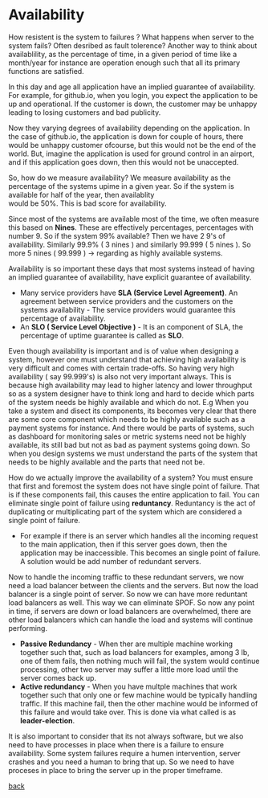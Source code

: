 # Availability
How resistent is the system to failures ? What happens when server to the system fails? Often desribed as fault tolerence? Another way to think about availablility, as the percentage of time, in a given period of time like a month/year for instance are operation enough such that all its primary functions are satisfied. 

In this day and age all application have an implied guarantee of availability. For example, for github.io, when you login, you expect the application to be up and operational. If the  customer is down, the customer may be unhappy leading to losing customers and bad publicity.

Now they varying degrees of availability depending on the application. In the case of github.io, the application is down for couple of hours, there would be unhappy customer ofcourse, but this would not be the end of the world. But, imagine the application is used for ground control in an airport, and if this application goes down, then this would not be unaccepted.

So, how do we measure availability? We measure availability as the percentage of the systems upime in a given year. So if the system is available for half of the year, then availablity   
would be 50%. This is bad score for availability.

Since most of the systems are available most of the time, we often measure this based on **Nines**. These are effectively percentages, percentages with number 9. So if the system 99% available? Then we have 2 9's of availability. Similarly 99.9% ( 3 nines ) and similarly 99.999 ( 5 nines ). So more 5 nines ( 99.999 ) -> regarding as highly available systems.

Availability is so important these days that most systems instead of having an implied guarantee of availability, have explicit guarantee of availability. 
- Many service providers have **SLA (Service Level Agreement)**. An agreement between service providers and the customers on the systems availability - The service providers would guarantee this percentage of availability.
- An **SLO ( Service Level Objective )** - It is an component of SLA, the percentage of uptime guarantee is called as **SLO**.

Even though availability is important and is of value when designing a system, however one must understand that achieving high availability is very difficult and comes with certain trade-offs. So having very high availability ( say 99.999's) is also not very important always. This is because high availability may lead to higher latency and lower throughput so as a system designer have to think long and hard to decide which parts of the system needs be highly available and which do not. E.g When you take a system and disect its components, its becomes very clear that there are some core component which needs to be highly available such as a payment systems for instance. And there would be parts of systems, such as dashboard for monitoring sales or metric systems need not be highly available, its still bad but not as bad as payment systems going down. So when you design systems we must understand the parts of the system that needs to be highly available and the parts that need not be.

How do we actually improve the availability of a system? You must ensure that first and foremost the system does not have single point of failure. That is if these components fail, this causes the entire application to fail. You can eliminate single point of failure using **reduntancy**. Reduntancy is the act of duplicating or multiplicating part of the system which are considered a single point of failure.

- For example if there is an server which handles all the incoming request to the main application, then if this server goes down, then the application may be inaccessible. This becomes an single point of failure. A solution would be add number of redundant servers.

Now to handle the incoming traffic to these redundant servers, we now need a load balancer between the clients and the servers. But now the load balancer is a single point of server. So now we can have more reduntant load balancers as well. This way we can eliminate SPOF. So now any point in time, if servers are down or load balancers are overwhelmed, there are other load balancers which can handle the load and systems will continue performing.

- **Passive Redundancy** - When ther are multiple machine working together such that, such as load balancers for examples, among 3 lb, one of them fails, then nothing much will fail, the system would continue processing, other two server may suffer a little more load until the server comes back up.
- **Active redundancy** - When you have multple machines that work together such that only one or few machine would be typically handling traffic. If this machine fail, then the other machine would be informed of this failure and would take over. This is done via what called is as **leader-election**.

It is also important to consider that its not always software, but we also need to have processes in place when there is a failure to ensure availability. Some system failures require a humen intervention, server crashes and you need a human to bring that up. So we need to have proceses in place to bring the server up in the proper timeframe.

[back](../)